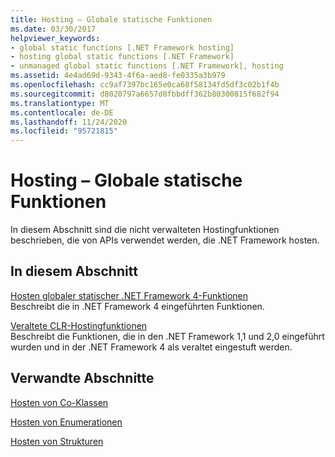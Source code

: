 ```yaml
---
title: Hosting – Globale statische Funktionen
ms.date: 03/30/2017
helpviewer_keywords:
- global static functions [.NET Framework hosting]
- hosting global static functions [.NET Framework]
- unmanaged global static functions [.NET Framework], hosting
ms.assetid: 4e4ad69d-9343-4f6a-aed8-fe0335a3b979
ms.openlocfilehash: cc9af7397bc165e0ca68f58134fd5df3c02b1f4b
ms.sourcegitcommit: d8020797a6657d0fbbdff362b80300815f682f94
ms.translationtype: MT
ms.contentlocale: de-DE
ms.lasthandoff: 11/24/2020
ms.locfileid: "95721815"
---
```

# <a name="hosting-global-static-functions"></a>Hosting – Globale statische Funktionen

In diesem Abschnitt sind die nicht verwalteten Hostingfunktionen beschrieben, die von APIs verwendet werden, die .NET Framework hosten.  
  
## <a name="in-this-section"></a>In diesem Abschnitt  

 [Hosten globaler statischer .NET Framework 4-Funktionen](net-framework-4-hosting-global-static-functions.md)  
 Beschreibt die in .NET Framework 4 eingeführten Funktionen.  
  
 [Veraltete CLR-Hostingfunktionen](deprecated-clr-hosting-functions.md)  
 Beschreibt die Funktionen, die in den .NET Framework 1,1 und 2,0 eingeführt wurden und in der .NET Framework 4 als veraltet eingestuft werden.  
  
## <a name="related-sections"></a>Verwandte Abschnitte  

 [Hosten von Co-Klassen](hosting-coclasses.md)  
  
 [Hosten von Enumerationen](hosting-enumerations.md)  
  
 [Hosten von Strukturen](hosting-structures.md)
